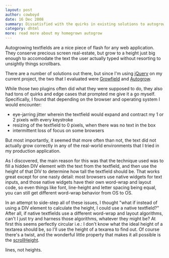 ```yaml
---
layout: post
author: cowboyd
date: 16 Dec 2008
summary: Dissatisfied with the quirks in existing solutions to autogrow textfields, I decide to attempt my own cross browser, cross operating system auto growing textfield.
category: dhtml
more: read more about my homegrown autogrow
---
```


Autogrowing textfields are a nice piece of flash for any web application. They conserve precious screen real-estate, but grow to a height just big enough to accomodate the text the user actually typed without resorting to unsightly things scrollbars.

There are a number of solutions out there, but since I'm using <a target="_blank" href="http://jquery.com">jQuery</a> on my current project, the two that I evaluated were <a href="http://plugins.jquery.com/project/Growfield" target="_blank">Growfield</a> and <a target="_blank" href="http://plugins.jquery.com/project/Autogrow">Autogrow</a>.

While those two plugins often did what they were supposed to do, they also had tons of quirks and edge cases that prompted me give it a go myself. Specifically, I found that depending on the browser and operating system I would encounter:

* eye-jarring jitter wherein the textfield would expand and contract my 1 or 2 pixels with every keystroke</li>
* resizing of the textfield to 0 pixels, when there was no text in the box
* intermittent loss of focus on some browsers</li>

But most importantly, it seemed that more often than not, the text did not actually grow correctly in any of the real-world environments that I tried in my production application.

As I discovered, the main reason for this was that the technique used was to fill a hidden DIV element with the text from the textfield, and then use the height of that DIV to determine how tall the textfield should be. That works great except for one nasty detail: most browsers use native widgets for text inputs, and those native widgets have their own word-wrap and layout code, so even things like font, line-height and letter spacing being equal, you can still get different word-wrap behavior from OS to OS.

In an attempt to side-step all of these issues, I thought "what if instead of using a DIV element to calculate the height, I could use a native textfield?" After all, if native textfields use a different word-wrap and layout algorithms, can't I just try and harness those algorithms, whatever they might be? At first this seems perfectly circular i.e.: I don't know what the ideal height of a textarea should be, so I'll use the height of a texarea to find out. Of course there's a twist, and the wonderful little property that makes it all possible is the <a target="_blank" href="https://developer.mozilla.org/en/DOM/element.scrollHeight">scrollHeight</a>.

lines, not heights.

